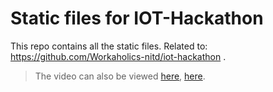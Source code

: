 # Static files for IOT-Hackathon

This repo contains all the static files. Related to: https://github.com/Workaholics-nitd/iot-hackathon .
> The video can also be viewed [here](https://drive.google.com/open?id=1lRRQbL9k4dgNGdNXnpt4H-QnX99c0k9T), [here](https://youtu.be/FsWRSUidqDM).
